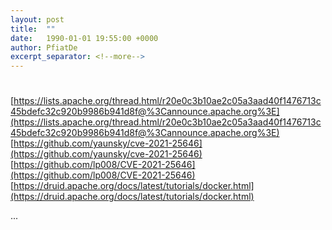 ```yaml
---
layout: post
title:  ""
date:   1990-01-01 19:55:00 +0000
author: PfiatDe
excerpt_separator: <!--more-->
---
```


# 
[https://lists.apache.org/thread.html/r20e0c3b10ae2c05a3aad40f1476713c45bdefc32c920b9986b941d8f@%3Cannounce.apache.org%3E](https://lists.apache.org/thread.html/r20e0c3b10ae2c05a3aad40f1476713c45bdefc32c920b9986b941d8f@%3Cannounce.apache.org%3E)
[https://github.com/yaunsky/cve-2021-25646](https://github.com/yaunsky/cve-2021-25646)
[https://github.com/lp008/CVE-2021-25646](https://github.com/lp008/CVE-2021-25646)
[https://druid.apache.org/docs/latest/tutorials/docker.html](https://druid.apache.org/docs/latest/tutorials/docker.html)

...
<!--more-->
